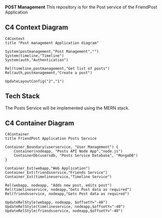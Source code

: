 **POST Management**
This repository is for the Post service of the FriendPost Application

## C4 Context Diagram

```mermaid
C4Context
title "Post management Application diagram"

System(postmanagement,"Post Management","")
System(timeline,"Timeline")
System(auth,"Authentication")

Rel(timeline,postmanagement,"Get list of posts")
Rel(auth,postmanagement,"Create a post")

UpdateLayoutConfig("2","1")
```

## Tech Stack

The Posts Service will be implemented using the MERN stack.

## C4 Container Diagram

```mermaid
C4Container
title FriendPost Application Posts Service

Container_Boundary(userservice, "User Management") {
    Container(nodeapp, "Posts API Node App","node.js")
    ContainerDb(usersdb, "Posts Service Database", "MongoDB")
}

Container_Ext(webapp,"Web Application")
Container_Ext(friendsservice,"Friends Service")
Container_Ext(timelineservice,"Timeline Service")

Rel(webapp, nodeapp, "Adds new post, edits post")
Rel(timelineservice, nodeapp,"Gets Post data as required")
Rel(friendsservice, nodeapp,"Gets Post data as required")

UpdateRelStyle(webapp, nodeapp, $offsetY="-40")
UpdateRelStyle(timelineservice, nodeapp,$offsetY="-40")
UpdateRelStyle(friendsservice, nodeapp,$offsetY="-40")
```
